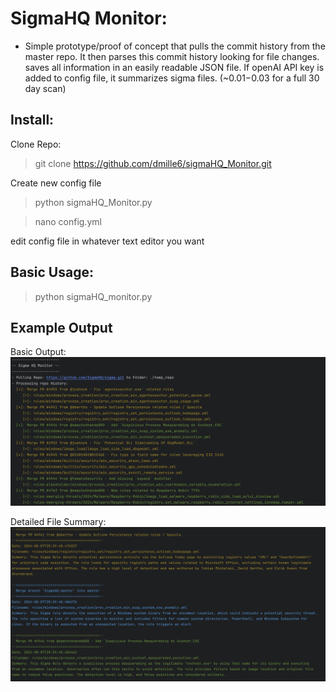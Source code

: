 # SigmaHQ Monitor:
 - Simple prototype/proof of concept that pulls the commit history from the master repo.
It then parses this commit history looking for file changes. saves all information in an easily readable JSON file. 
 If openAI API key is added to config file, it summarizes sigma files. (~$0.01-$0.03 for a full 30 day scan)

## Install:
Clone Repo: 
>git clone https://github.com/dmille6/sigmaHQ_Monitor.git

Create new config file

>python sigmaHQ_Monitor.py 


 
> nano config.yml

edit config file in whatever text editor you want

## Basic Usage:
> python sigmaHQ_monitor.py

## Example Output
Basic Output:
![Application Screenshot](screenshots/Screenshot1.png)

Detailed File Summary:
![Application Screenshot](screenshots/Screenshot2.png)



